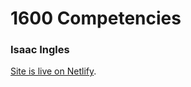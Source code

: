 # 1600 Competencies
### Isaac Ingles

[Site is live on Netlify](https://1600-competencies.netlify.app/).